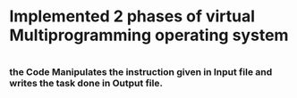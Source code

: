 <h1> Implemented 2 phases of virtual Multiprogramming operating system <h1/>

<h3> the Code Manipulates the instruction given in Input file and writes the task done in Output file. <h3/>
